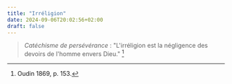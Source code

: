 ```yaml
---
title: "Irréligion"
date: 2024-09-06T20:02:56+02:00
draft: false
---
```



> *Catéchisme de persévérance* : "L'irréligion est la négligence des devoirs de l'homme envers Dieu." [^1]

[^1]: Oudin 1869, p. 153.
